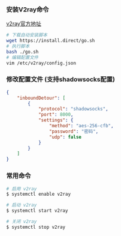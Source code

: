 ### 安装V2ray命令
[v2ray官方地址](https://github.com/Tualua/v2ray-docs/wiki/v2ray:-Server-install-(CentOS-7))
```bash
# 下载自动安装脚本
wget https://install.direct/go.sh
# 执行脚本
bash ./go.sh
# 编辑配置文件
vim /etc/v2ray/config.json
```

### 修改配置文件 (支持shadowsocks配置)
```json
{
    "inboundDetour": [
        {
            "protocol": "shadowsocks",
            "port": 8000,
            "settings": {
                "method": "aes-256-cfb",
                "password": "密码",
                "udp": false
            }
        }
    ]
}
```

### 常用命令
```bash
# 启用 v2ray
$ systemctl enable v2ray

# 启动 v2ray
$ systemctl start v2ray

# 关闭 v2ray
$ systemctl stop v2ray
```